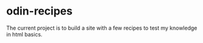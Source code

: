 # odin-recipes
The current project is to build a site with a few recipes to test my knowledge in html basics.